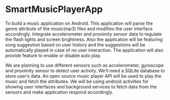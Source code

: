 # SmartMusicPlayerApp

To build a music application on Android. This application will parse the genre attribute of the music(mp3) files and modifies the user interface accordingly. Integrate accelerometer and proximity sensor data to regulate the flash lights and screen brightness. Also the application will be featuring song suggestion based on user history and the suggestions will be automatically played in case of no user interaction. The application will also provide feature to enable or disable auto play. 

We are planning to use different sensors such as accelerometer, gyroscope and proximity sensor to detect user activity. We’ll need a SQLite database to store user’s data. An open source music player API will be used to play the music and fetch the attributes. We will be using android activities for showing user interfaces and background services to fetch data from the sensors and make application respond accordingly.
